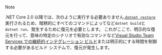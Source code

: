 > [!NOTE]
> .NET Core 2.0 以降では、次のように実行する必要ありません[ `dotnet restore` ](~/docs/core/tools/dotnet-restore.md)実行されるため、暗黙的にすべてのコマンドによってなど`dotnet build`と`dotnet run`、発生するために復元を必要とします。 これがここで、明示的な復元を行って、意味の特定のシナリオで有効なコマンドなど[Visual Studio Team Services での継続的インテグレーション ビルド](/vsts/build-release/apps/aspnet/build-aspnet-core)または明示的にする時間を制御する必要があるビルド システムで、復元が発生します。
